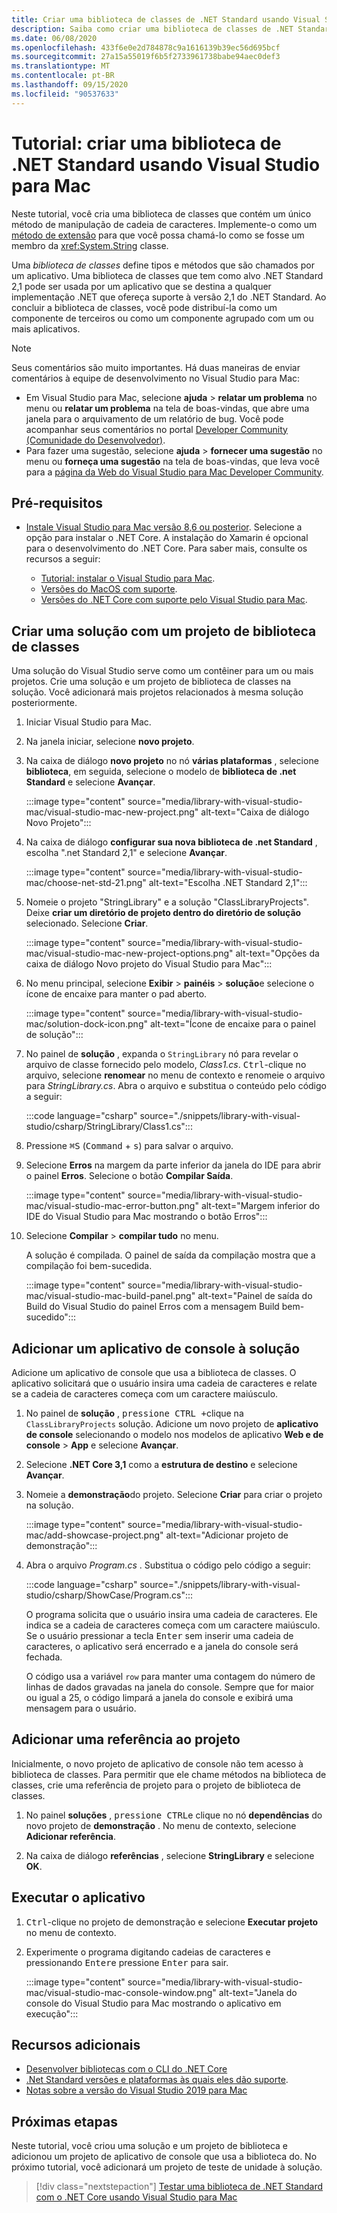 ```yaml
---
title: Criar uma biblioteca de classes de .NET Standard usando Visual Studio para Mac
description: Saiba como criar uma biblioteca de classes de .NET Standard usando Visual Studio para Mac.
ms.date: 06/08/2020
ms.openlocfilehash: 433f6e0e2d784878c9a1616139b39ec56d695bcf
ms.sourcegitcommit: 27a15a55019f6b5f2733961738babe94aec0def3
ms.translationtype: MT
ms.contentlocale: pt-BR
ms.lasthandoff: 09/15/2020
ms.locfileid: "90537633"
---
```

# <a name="tutorial-create-a-net-standard-library-using-visual-studio-for-mac"></a>Tutorial: criar uma biblioteca de .NET Standard usando Visual Studio para Mac

Neste tutorial, você cria uma biblioteca de classes que contém um único método de manipulação de cadeia de caracteres. Implemente-o como um [método de extensão](../../csharp/programming-guide/classes-and-structs/extension-methods.md) para que você possa chamá-lo como se fosse um membro da <xref:System.String> classe.

Uma *biblioteca de classes* define tipos e métodos que são chamados por um aplicativo. Uma biblioteca de classes que tem como alvo .NET Standard 2,1 pode ser usada por um aplicativo que se destina a qualquer implementação .NET que ofereça suporte à versão 2,1 do .NET Standard. Ao concluir a biblioteca de classes, você pode distribuí-la como um componente de terceiros ou como um componente agrupado com um ou mais aplicativos.

> [!NOTE]
> Seus comentários são muito importantes. Há duas maneiras de enviar comentários à equipe de desenvolvimento no Visual Studio para Mac:
>
> - Em Visual Studio para Mac, selecione **ajuda**  >  **relatar um problema** no menu ou **relatar um problema** na tela de boas-vindas, que abre uma janela para o arquivamento de um relatório de bug. Você pode acompanhar seus comentários no portal [Developer Community (Comunidade do Desenvolvedor)](https://developercommunity.visualstudio.com/spaces/41/index.html).
> - Para fazer uma sugestão, selecione **ajuda**  >  **fornecer uma sugestão** no menu ou **forneça uma sugestão** na tela de boas-vindas, que leva você para a [página da Web do Visual Studio para Mac Developer Community](https://developercommunity.visualstudio.com/content/idea/post.html?space=41).

## <a name="prerequisites"></a>Pré-requisitos

* [Instale Visual Studio para Mac versão 8,6 ou posterior](https://visualstudio.microsoft.com/vs/mac/?utm_medium=microsoft&utm_source=docs.microsoft.com&utm_campaign=inline+link). Selecione a opção para instalar o .NET Core. A instalação do Xamarin é opcional para o desenvolvimento do .NET Core. Para saber mais, consulte os recursos a seguir:

  * [Tutorial: instalar o Visual Studio para Mac](/visualstudio/mac/installation).
  * [Versões do MacOS com suporte](../install/macos.md).
  * [Versões do .NET Core com suporte pelo Visual Studio para Mac](/visualstudio/mac/net-core-support).

## <a name="create-a-solution-with-a-class-library-project"></a>Criar uma solução com um projeto de biblioteca de classes

Uma solução do Visual Studio serve como um contêiner para um ou mais projetos. Crie uma solução e um projeto de biblioteca de classes na solução. Você adicionará mais projetos relacionados à mesma solução posteriormente.

1. Iniciar Visual Studio para Mac.

1. Na janela iniciar, selecione **novo projeto**.

1. Na caixa de diálogo **novo projeto** no nó **várias plataformas** , selecione **biblioteca**, em seguida, selecione o modelo de **biblioteca de .net Standard** e selecione **Avançar**.

   :::image type="content" source="media/library-with-visual-studio-mac/visual-studio-mac-new-project.png" alt-text="Caixa de diálogo Novo Projeto":::

1. Na caixa de diálogo **configurar sua nova biblioteca de .net Standard** , escolha ".net Standard 2,1" e selecione **Avançar**.

   :::image type="content" source="media/library-with-visual-studio-mac/choose-net-std-21.png" alt-text="Escolha .NET Standard 2,1":::

1. Nomeie o projeto "StringLibrary" e a solução "ClassLibraryProjects". Deixe **criar um diretório de projeto dentro do diretório de solução** selecionado. Selecione **Criar**.

   :::image type="content" source="media/library-with-visual-studio-mac/visual-studio-mac-new-project-options.png" alt-text="Opções da caixa de diálogo Novo projeto do Visual Studio para Mac":::

1. No menu principal, selecione **Exibir**  >  **painéis**  >  **solução**e selecione o ícone de encaixe para manter o pad aberto.

   :::image type="content" source="media/library-with-visual-studio-mac/solution-dock-icon.png" alt-text="Ícone de encaixe para o painel de solução":::

1. No painel de **solução** , expanda o `StringLibrary` nó para revelar o arquivo de classe fornecido pelo modelo, *Class1.cs*. <kbd>Ctrl</kbd>-clique no arquivo, selecione **renomear** no menu de contexto e renomeie o arquivo para *StringLibrary.cs*. Abra o arquivo e substitua o conteúdo pelo código a seguir:

   :::code language="csharp" source="./snippets/library-with-visual-studio/csharp/StringLibrary/Class1.cs":::

1. Pressione <kbd>⌘</kbd><kbd>S</kbd> (<kbd>Command</kbd> + <kbd>s</kbd>) para salvar o arquivo.

1. Selecione **Erros** na margem da parte inferior da janela do IDE para abrir o painel **Erros**. Selecione o botão **Compilar Saída**.

   :::image type="content" source="media/library-with-visual-studio-mac/visual-studio-mac-error-button.png" alt-text="Margem inferior do IDE do Visual Studio para Mac mostrando o botão Erros":::

1. Selecione **Compilar**  >  **compilar tudo** no menu.

   A solução é compilada. O painel de saída da compilação mostra que a compilação foi bem-sucedida.

   :::image type="content" source="media/library-with-visual-studio-mac/visual-studio-mac-build-panel.png" alt-text="Painel de saída do Build do Visual Studio do painel Erros com a mensagem Build bem-sucedido":::

## <a name="add-a-console-app-to-the-solution"></a>Adicionar um aplicativo de console à solução

Adicione um aplicativo de console que usa a biblioteca de classes. O aplicativo solicitará que o usuário insira uma cadeia de caracteres e relate se a cadeia de caracteres começa com um caractere maiúsculo.

1. No painel de **solução** , <kbd>pressione CTRL +</kbd>clique na `ClassLibraryProjects` solução. Adicione um novo projeto de **aplicativo de console** selecionando o modelo nos modelos de aplicativo **Web e de console**  >  **App** e selecione **Avançar**.

1. Selecione **.NET Core 3,1** como a **estrutura de destino** e selecione **Avançar**.

1. Nomeie a **demonstração**do projeto. Selecione **Criar** para criar o projeto na solução.

   :::image type="content" source="media/library-with-visual-studio-mac/add-showcase-project.png" alt-text="Adicionar projeto de demonstração":::

1. Abra o arquivo *Program.cs* . Substitua o código pelo código a seguir:

   :::code language="csharp" source="./snippets/library-with-visual-studio/csharp/ShowCase/Program.cs":::

   O programa solicita que o usuário insira uma cadeia de caracteres. Ele indica se a cadeia de caracteres começa com um caractere maiúsculo. Se o usuário pressionar a tecla <kbd>Enter</kbd> sem inserir uma cadeia de caracteres, o aplicativo será encerrado e a janela do console será fechada.

   O código usa a variável `row` ​​para manter uma contagem do número de linhas de dados gravadas na janela do console. Sempre que for maior ou igual a 25, o código limpará a janela do console e exibirá uma mensagem para o usuário.

## <a name="add-a-project-reference"></a>Adicionar uma referência ao projeto

Inicialmente, o novo projeto de aplicativo de console não tem acesso à biblioteca de classes. Para permitir que ele chame métodos na biblioteca de classes, crie uma referência de projeto para o projeto de biblioteca de classes.

1. No painel **soluções** , <kbd>pressione CTRL</kbd>e clique no nó **dependências** do novo projeto de **demonstração** . No menu de contexto, selecione **Adicionar referência**.

1. Na caixa de diálogo **referências** , selecione **StringLibrary** e selecione **OK**.

## <a name="run-the-app"></a>Executar o aplicativo

1. <kbd>Ctrl</kbd>-clique no projeto de demonstração e selecione **Executar projeto** no menu de contexto.

1. Experimente o programa digitando cadeias de caracteres e pressionando <kbd>Enter</kbd>e pressione <kbd>Enter</kbd> para sair.

   :::image type="content" source="media/library-with-visual-studio-mac/visual-studio-mac-console-window.png" alt-text="Janela do console do Visual Studio para Mac mostrando o aplicativo em execução":::

## <a name="additional-resources"></a>Recursos adicionais

* [Desenvolver bibliotecas com o CLI do .NET Core](libraries.md)
* [.Net Standard versões e plataformas às quais eles dão suporte](../../standard/net-standard.md).
* [Notas sobre a versão do Visual Studio 2019 para Mac](/visualstudio/releasenotes/vs2019-mac-relnotes)

## <a name="next-steps"></a>Próximas etapas

Neste tutorial, você criou uma solução e um projeto de biblioteca e adicionou um projeto de aplicativo de console que usa a biblioteca do. No próximo tutorial, você adicionará um projeto de teste de unidade à solução.

> [!div class="nextstepaction"]
> [Testar uma biblioteca de .NET Standard com o .NET Core usando Visual Studio para Mac](testing-library-with-visual-studio-mac.md)
